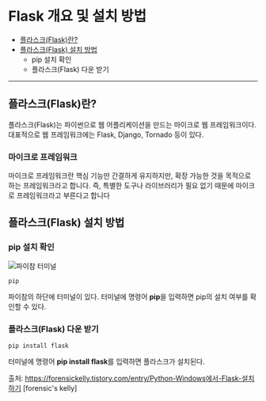 # Flask 개요 및 설치 방법
+ [플라스크(Flask)란?](#플라스크Flask란)
+ [플라스크(Flask) 설치 방법](#플라스크Flask-설치-방법)  
  + pip 설치 확인
  + 플라스크(Flask) 다운 받기
---
## 플라스크(Flask)란?
플라스크(Flask)는 파이썬으로 웹 어플리케이션을 만드는 마이크로 웹 프레임워크이다.
대표적으로 웹 프레임워크에는 Flask, Django, Tornado 등이 있다.

### 마이크로 프레임워크
마이크로 프레임워크란 핵심 기능만 간결하게 유지하지만, 확장 가능한 것을 목적으로 하는 프레임워크라고 합니다.
즉, 특별한 도구나 라이브러리가 필요 없기 때문에 마이크로 프레임워크라고 부른다고 합니다

## 플라스크(Flask) 설치 방법
### pip 설치 확인

![파이참 터미널](https://user-images.githubusercontent.com/43658658/116497396-375f4d80-a8e2-11eb-9848-62f8de0b3501.PNG)
```
pip
```
파이참의 하단에 터미널이 있다. 터미널에 명령어 **pip**을 입력하면 pip의 설치 여부를 확인할 수 있다.

### 플라스크(Flask) 다운 받기
```
pip install flask
```
터미널에 명령어 **pip install flask**를 입력하면 플라스크가 설치된다.

출처: https://forensickelly.tistory.com/entry/Python-Windows에서-Flask-설치하기 [forensic's kelly]
